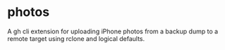 # photos
A gh cli extension for uploading iPhone photos from a backup dump to a remote target using rclone and logical defaults.
